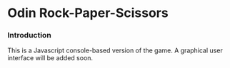 # Odin Rock-Paper-Scissors

### Introduction
This is a Javascript console-based version of the game. A graphical user interface will be added soon.